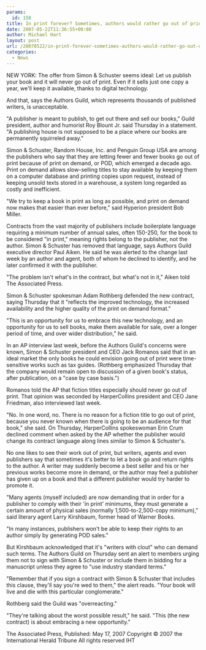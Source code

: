 ```yaml
---
params:
  id: 158
title: In print forever? Sometimes, authors would rather go out of print
date: 2007-05-22T11:36:55+00:00
author: Michael Hart
layout: post
url: /20070522/in-print-forever-sometimes-authors-would-rather-go-out-of-print/
categories:
  - News
---
```

NEW YORK: The offer from Simon & Schuster seems ideal: Let us publish your book and it will never go out of print. Even if it sells just one copy a year, we'll keep it available, thanks to digital technology.

And that, says the Authors Guild, which represents thousands of published writers, is unacceptable.

"A publisher is meant to publish, to get out there and sell our books," Guild president, author and humorist Roy Blount Jr. said Thursday in a statement. "A publishing house is not supposed to be a place where our books are permanently squirreled away."

Simon & Schuster, Random House, Inc. and Penguin Group USA are among the publishers who say that they are letting fewer and fewer books go out of print because of print on demand, or POD, which emerged a decade ago. Print on demand allows slow-selling titles to stay available by keeping them on a computer database and printing copies upon request, instead of keeping unsold texts stored in a warehouse, a system long regarded as costly and inefficient.

"We try to keep a book in print as long as possible, and print on demand now makes that easier than ever before," said Hyperion president Bob Miller.
<!--more-->

Contracts from the vast majority of publishers include boilerplate language requiring a minimum number of annual sales, often 150-250, for the book to be considered "in print," meaning rights belong to the publisher, not the author. Simon & Schuster has removed that language, says Authors Guild executive director Paul Aiken. He said he was alerted to the change last week by an author and agent, both of whom he declined to identify, and he later confirmed it with the publisher.

"The problem isn't what's in the contract, but what's not in it," Aiken told The Associated Press.

Simon & Schuster spokesman Adam Rothberg defended the new contract, saying Thursday that it "reflects the improved technology, the increased availability and the higher quality of the print on demand format."

"This is an opportunity for us to embrace this new technology, and an opportunity for us to sell books, make them available for sale, over a longer period of time, and over wider distribution," he said.

In an AP interview last week, before the Authors Guild's concerns were known, Simon & Schuster president and CEO Jack Romanos said that in an ideal market the only books he could envision going out of print were time-sensitive works such as tax guides. (Rothberg emphasized Thursday that the company would remain open to discussion of a given book's status, after publication, on a "case by case basis.")

Romanos told the AP that fiction titles especially should never go out of print. That opinion was seconded by HarperCollins president and CEO Jane Friedman, also interviewed last week.

"No. In one word, no. There is no reason for a fiction title to go out of print, because you never known when there is going to be an audience for that book," she said. On Thursday, HarperCollins spokeswoman Erin Crum declined comment when asked by the AP whether the publisher would change its contract language along lines similar to Simon & Schuster's.

No one likes to see their work out of print, but writers, agents and even publishers say that sometimes it's better to let a book go and return rights to the author. A writer may suddenly become a best seller and his or her previous works become more in demand, or the author may feel a publisher has given up on a book and that a different publisher would try harder to promote it.

"Many agents (myself included) are now demanding that in order for a publisher to comply with their 'in print' minimums, they must generate a certain amount of physical sales (normally 1,500-to-2,500-copy minimum)," said literary agent Larry Kirshbaum, former head of Warner Books.

"In many instances, publishers won't be able to keep their rights to an author simply by generating POD sales."

But Kirshbaum acknowledged that it's "writers with clout" who can demand such terms. The Authors Guild on Thursday sent an alert to members urging them not to sign with Simon & Schuster or include them in bidding for a manuscript unless they agree to "use industry standard terms."

"Remember that if you sign a contract with Simon & Schuster that includes this clause, they'll say you're wed to them," the alert reads. "Your book will live and die with this particular conglomerate."

Rothberg said the Guild was "overreacting."

"They're talking about the worst possible result," he said. "This (the new contract) is about embracing a new opportunity."

The Associated Press, Published: May 17, 2007
Copyright © 2007 the International Herald Tribune All rights reserved IHT
